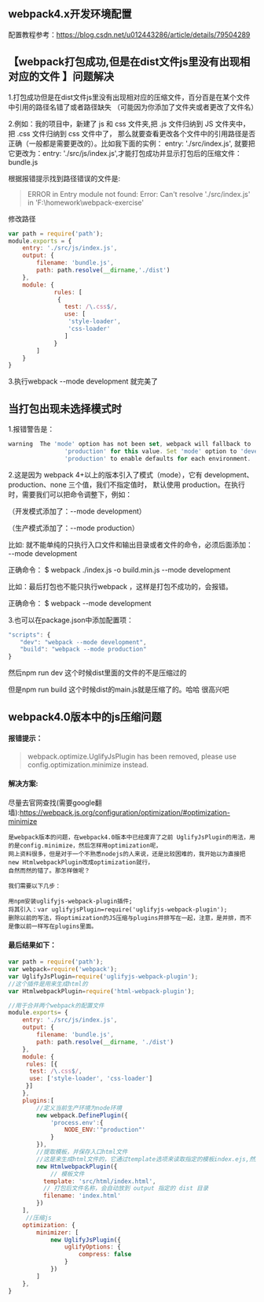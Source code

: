 ## webpack4.x开发环境配置

配置教程参考：https://blog.csdn.net/u012443286/article/details/79504289

## 【webpack打包成功,但是在dist文件js里没有出现相对应的文件 】问题解决

1.打包成功但是在dist文件js里没有出现相对应的压缩文件，百分百是在某个文件中引用的路径名错了或者路径缺失
（可能因为你添加了文件夹或者更改了文件名）

2.例如：我的项目中，新建了 js 和 css 文件夹,把 .js 文件归纳到 JS 文件夹中，把 .css 文件归纳到 css 文件中了，
那么就要查看更改各个文件中的引用路径是否正确（一般都是需要更改的）。比如我下面的实例： entry: './src/index.js', 
就要把它更改为：entry: './src/js/index.js',才能打包成功并显示打包后的压缩文件：bundle.js

根据报错提示找到路径错误的文件是:

> ERROR in Entry module not found: Error: Can't resolve './src/index.js' in 'F:\homework\webpack-exercise'

修改路径
```js
var path = require('path');
module.exports = {
    entry: './src/js/index.js',
    output: { 
        filename: 'bundle.js', 
        path: path.resolve(__dirname,'./dist')
    },
    module: {
             rules: [
              {
                test: /\.css$/,
                use: [
                 'style-loader',
                 'css-loader'
                ]
             }
        ]
    }
}

```
3.执行webpack --mode development   就完美了


## 当打包出现未选择模式时

1.报错警告是：
```js
warning  The 'mode' option has not been set, webpack will fallback to
                'production' for this value. Set 'mode' option to 'development' or
                'production' to enable defaults for each environment.

```

2.这是因为 webpack 4+以上的版本引入了模式（mode），它有 development、production、none 三个值，我们不指定值时，
默认使用 production。在执行时，需要我们可以把命令调整下，例如：

（开发模式添加了：--mode development）

（生产模式添加了：--mode production）

比如: 就不能单纯的只执行入口文件和输出目录或者文件的命令，必须后面添加： --mode development

正确命令： $ webpack ./index.js -o build.min.js --mode development

比如：最后打包也不能只执行webpack ，这样是打包不成功的，会报错。

正确命令： $ webpack --mode development

3.也可以在package.json中添加配置项：
```js
"scripts": {
　　"dev": "webpack --mode development",
　　"build": "webpack --mode production"
}
```
然后npm run dev  这个时候dist里面的文件的不是压缩过的

但是npm run build 这个时候dist的main.js就是压缩了的。哈哈  很高兴吧


## webpack4.0版本中的js压缩问题
#### 报错提示：
> webpack.optimize.UglifyJsPlugin has been removed, please use config.optimization.minimize instead.

#### 解决方案:
尽量去官网查找(需要google翻墙):https://webpack.js.org/configuration/optimization/#optimization-minimize
```
是webpack版本的问题，在webpack4.0版本中已经废弃了之前 UglifyJsPlugin的用法，用的是config.minimize，然后怎样用optimization呢，
网上资料很多，但是对于一个不熟悉nodejs的人来说，还是比较困难的，我开始以为直接把new HtmlwebpackPlugin改成optimization就行，
自然而然的错了。那怎样做呢？

我们需要以下几步：

用npm安装uglifyjs-webpack-plugin插件;
将其引入：var uglifyjsPlugin=require('uglifyjs-webpack-plugin');
删除以前的写法，将optimization的JS压缩与plugins并排写在一起，注意，是并排，而不是像以前一样写在plugins里面。
```
#### 最后结果如下：
```js
var path = require('path');
var webpack=require('webpack');
var UglifyJsPlugin=require('uglifyjs-webpack-plugin');
//这个插件是用来生成html的
var HtmlwebpackPlugin=require('html-webpack-plugin');

//用于合并两个webpack的配置文件
module.exports= {
    entry: './src/js/index.js',
    output: {
        filename: 'bundle.js',
        path: path.resolve(__dirname, './dist')
    },
    module: {
     rules: [{
      test: /\.css$/,
      use: ['style-loader', 'css-loader']
     }]
    },
    plugins:[
        //定义当前生产环境为node环境
        new webpack.DefinePlugin({
            'process.env':{
                NODE_ENV:'"production"'
            }
        }),
        //提取模板，并保存入口html文件
        //这是来生成html文件的，它通过template选项来读取指定的模板index.ejs,然后输出到filename指定的文件
        new HtmlwebpackPlugin({
            // 模板文件
          template: 'src/html/index.html',
          // 打包后文件名称，会自动放到 output 指定的 dist 目录
          filename: 'index.html'
        })
    ],
     //压缩js
    optimization: {
        minimizer: [
            new UglifyJsPlugin({
                uglifyOptions: {
                    compress: false
                }
            })
        ]
    },
}

```










